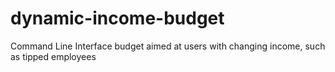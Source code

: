 dynamic-income-budget
=====================

Command Line Interface budget aimed at users with changing income, such as tipped employees
